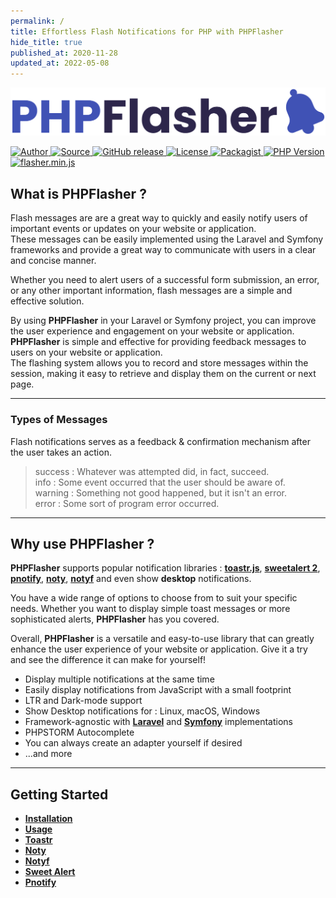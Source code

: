 ```yaml
---
permalink: /
title: Effortless Flash Notifications for PHP with PHPFlasher
hide_title: true
published_at: 2020-11-28
updated_at: 2022-05-08
---
```


<div class="text-center mb-8">
    <img id="logo" src="/dist/images/php-flasher-logo.svg" class="h-20 my-8" alt="PHPFlasher">
    <p class="pt-4 text-center">
        <a href="https://www.linkedin.com/in/younes-khoubza/">
            <img src="https://img.shields.io/badge/author-@yoeunes-blue.svg" alt="Author" />
        </a>
        <a href="https://github.com/php-flasher/php-flasher">
            <img src="https://img.shields.io/badge/source-php--flasher/php--flasher-blue.svg" alt="Source" />
        </a>
        <a href="https://github.com/php-flasher/php-flasher/releases">
            <img src="https://img.shields.io/github/tag/php-flasher/flasher.svg" alt="GitHub release" />
        </a>
        <a href="https://github.com/php-flasher/flasher/blob/master/LICENSE">
            <img src="https://img.shields.io/badge/license-MIT-brightgreen.svg" alt="License" />
        </a>
        <a href="https://packagist.org/packages/php-flasher/flasher">
            <img src="https://img.shields.io/packagist/dt/php-flasher/flasher.svg" alt="Packagist" />
        </a>
        <a href="https://packagist.org/packages/php-flasher/flasher">
            <img src="https://img.shields.io/packagist/php-v/php-flasher/flasher.svg" alt="PHP Version" />
        </a>
        <a href="https://cdn.jsdelivr.net/npm/@flasher/flasher/dist/flasher.min.js">
            <img src="https://img.badgesize.io/php-flasher/flasher-js/main/packages/flasher/dist/flasher.min.js.svg?compression=brotli&label=flasher.min.js" alt="flasher.min.js" />
        </a>
    </p>
</div>

## <i class="fa-duotone fa-list-radio"></i> What is **<span class="text-indigo-900">PHP<span class="text-indigo-500">Flasher</span></span>** ?

Flash messages are are a great way to quickly and easily notify users of important events or updates on your website or application. <br />
These messages can be easily implemented using the Laravel and Symfony frameworks and provide a great way to communicate with users in a clear and concise manner. 

Whether you need to alert users of a successful form submission, an error, or any other important information, flash messages are a simple and effective solution.

By using **<span class="text-indigo-900">PHP<span class="text-indigo-500">Flasher</span></span>** in your Laravel or Symfony project, 
you can improve the user experience and engagement on your website or application. **<span class="text-indigo-900">PHP<span class="text-indigo-500">Flasher</span></span>** is simple and effective for providing feedback messages to users on your website or application. <br />
The flashing system allows you to record and store messages within the session, making it easy to retrieve and display them on the current or next page. 

---

### <i class="fa-duotone fa-list-radio"></i> Types of Messages

Flash notifications serves as a feedback & confirmation mechanism after the user takes an action.

> <div class="mt-2"><span class="text-green-700"><i class="fa-solid fa-circle-check fa-xl"></i> success : </span> Whatever was attempted did, in fact, succeed.</div>
> <div class="mt-2"><span class="text-blue-600"><i class="fa-solid fa-circle-info fa-xl"></i> info : </span> Some event occurred that the user should be aware of.</div>
> <div class="mt-2"><span class="text-yellow-600"><i class="fa-solid fa-circle-exclamation fa-xl"></i> warning : </span> Something not good happened, but it isn't an error.</div>
> <div class="mt-2"><span class="text-red-600"><i class="fa-solid fa-circle-xmark fa-xl"></i> error : </span> Some sort of program error occurred.</div>

---

## <i class="fa-duotone fa-list-radio"></i> Why use **<span class="text-indigo-900">PHP<span class="text-indigo-500">Flasher</span></span>** ?

**<span class="text-indigo-900">PHP<span class="text-indigo-500">Flasher</span></span>** supports popular notification libraries : 
<span class="text-indigo-900">[__toastr.js__](/docs/adapter/toastr/)</span>, 
<span class="text-indigo-900">[__sweetalert 2__](/docs/adapter/sweetalert/)</span>, 
<span class="text-indigo-900">[__pnotify__](/docs/adapter/pnotify/)</span>, 
<span class="text-indigo-900">[__noty__](/docs/adapter/noty/)</span>, 
<span class="text-indigo-900">[__notyf__](/docs/adapter/notyf/)</span> and even show <span class="text-indigo-900">__desktop__</span> notifications.

You have a wide range of options to choose from to suit your specific needs. Whether you want to display simple toast messages or more sophisticated alerts, 
**<span class="text-indigo-900">PHP<span class="text-indigo-500">Flasher</span></span>** has you covered.

Overall, **<span class="text-indigo-900">PHP<span class="text-indigo-500">Flasher</span></span>** is a versatile and easy-to-use library 
that can greatly enhance the user experience of your website or application.
Give it a try and see the difference it can make for yourself!

* Display multiple notifications at the same time
* Easily display notifications from <i class="fa-brands fa-js-square text-yellow-600 fa-xl"></i> JavaScript with a small footprint
* LTR <i class="fa-duotone fa-signs-post text-indigo-900 fa-xl"></i> and Dark-mode <i class="fa-duotone fa-circle-half-stroke text-indigo-900 fa-xl"></i> support
* Show Desktop notifications for : <i class="fa-brands fa-linux fa-xl"></i> Linux, <i class="fa-brands fa-apple fa-xl"></i> macOS, <i class="fa-brands fa-windows fa-xl"></i> Windows
* Framework-agnostic with <a href="https://laravel.com/" class="text-indigo-900"><i class="fa-brands fa-laravel text-red-900 fa-xl"></i> <strong>Laravel</strong></a> and <a href="https://symfony.com/" class="text-indigo-900"><i class="fa-brands fa-symfony text-black fa-xl"></i> <strong>Symfony</strong></a> implementations
* <i class="fa-duotone fa-sidebar text-indigo-900 fa-xl"></i> PHPSTORM Autocomplete
* You can always create an adapter yourself <i class="fa-duotone fa-screwdriver-wrench fa-xl text-indigo-900"></i> if desired
* ...and more

---

## <i class="fa-duotone fa-list-radio"></i> Getting Started

* **[Installation](/docs/installation/)**
* **[Usage](/docs/usage/)**
* **[Toastr](/docs/adapter/toastr/)**
* **[Noty](/docs/adapter/noty/)**
* **[Notyf](/docs/adapter/notyf/)**
* **[Sweet Alert](/docs/adapter/sweetalert/)**
* **[Pnotify](/docs/adapter/pnotify/)**
